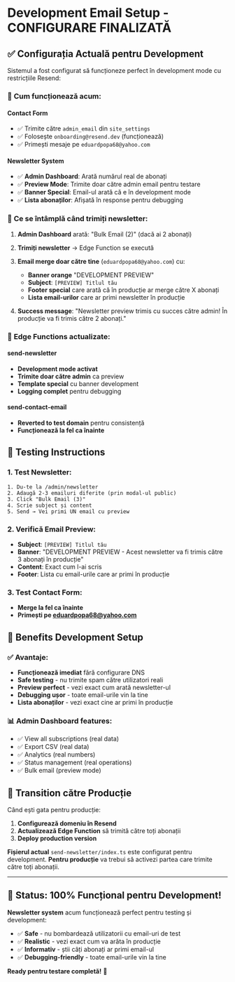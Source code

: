 # Development Email Setup - CONFIGURARE FINALIZATĂ

## ✅ **Configurația Actuală pentru Development**

Sistemul a fost configurat să funcționeze perfect în development mode cu restricțiile Resend:

### 📧 **Cum funcționează acum:**

#### **Contact Form**
- ✅ Trimite către `admin_email` din `site_settings`
- ✅ Folosește `onboarding@resend.dev` (funcționează)
- ✅ Primești mesaje pe `eduardpopa68@yahoo.com`

#### **Newsletter System**
- ✅ **Admin Dashboard**: Arată numărul real de abonați
- ✅ **Preview Mode**: Trimite doar către admin email pentru testare
- ✅ **Banner Special**: Email-ul arată că e în development mode
- ✅ **Lista abonaților**: Afișată în response pentru debugging

### 🎯 **Ce se întâmplă când trimiți newsletter:**

1. **Admin Dashboard** arată: "Bulk Email (2)" (dacă ai 2 abonați)
2. **Trimiți newsletter** → Edge Function se execută
3. **Email merge doar către tine** (`eduardpopa68@yahoo.com`) cu:
   - **Banner orange** "DEVELOPMENT PREVIEW"
   - **Subject**: `[PREVIEW] Titlul tău`
   - **Footer special** care arată că în producție ar merge către X abonați
   - **Lista email-urilor** care ar primi newsletter în producție

4. **Success message**: "Newsletter preview trimis cu succes către admin! În producție va fi trimis către 2 abonați."

### 🔧 **Edge Functions actualizate:**

#### **send-newsletter** 
- **Development mode activat**
- **Trimite doar către admin** ca preview
- **Template special** cu banner development
- **Logging complet** pentru debugging

#### **send-contact-email**
- **Reverted to test domain** pentru consistență
- **Funcționează la fel ca înainte**

## 🧪 **Testing Instructions**

### **1. Test Newsletter:**
```
1. Du-te la /admin/newsletter
2. Adaugă 2-3 emailuri diferite (prin modal-ul public)
3. Click "Bulk Email (3)"
4. Scrie subject și content
5. Send → Vei primi UN email cu preview
```

### **2. Verifică Email Preview:**
- **Subject**: `[PREVIEW] Titlul tău`
- **Banner**: "DEVELOPMENT PREVIEW - Acest newsletter va fi trimis către 3 abonați în producție"
- **Content**: Exact cum l-ai scris
- **Footer**: Lista cu email-urile care ar primi în producție

### **3. Test Contact Form:**
- **Merge la fel ca înainte**
- **Primești pe eduardpopa68@yahoo.com**

## 🚀 **Benefits Development Setup**

### **✅ Avantaje:**
- **Funcționează imediat** fără configurare DNS
- **Safe testing** - nu trimite spam către utilizatori reali
- **Preview perfect** - vezi exact cum arată newsletter-ul
- **Debugging ușor** - toate email-urile vin la tine
- **Lista abonaților** - vezi exact cine ar primi în producție

### **📊 Admin Dashboard features:**
- ✅ View all subscriptions (real data)
- ✅ Export CSV (real data)  
- ✅ Analytics (real numbers)
- ✅ Status management (real operations)
- ✅ Bulk email (preview mode)

## 🎯 **Transition către Producție**

Când ești gata pentru producție:

1. **Configurează domeniu în Resend**
2. **Actualizează Edge Function** să trimită către toți abonații
3. **Deploy production version**

**Fișierul actual** `send-newsletter/index.ts` este configurat pentru development.
**Pentru producție** va trebui să activezi partea care trimite către toți abonații.

---

## 🎉 **Status: 100% Funcțional pentru Development!**

**Newsletter system** acum funcționează perfect pentru testing și development:
- ✅ **Safe** - nu bombardează utilizatorii cu email-uri de test
- ✅ **Realistic** - vezi exact cum va arăta în producție
- ✅ **Informativ** - știi câți abonați ar primi email-ul
- ✅ **Debugging-friendly** - toate email-urile vin la tine

**Ready pentru testare completă!** 🚀